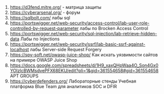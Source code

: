 1. https://d3fend.mitre.org/ - матрица защиты
2.  https://cyberarsenal.org/ - форум
3.  https://sqlbolt.com/ лабы sql
4.  https://portswigger.net/web-security/access-control/lab-user-role-controlled-by-request-parameter лабы по Brocken Access Control
5.  https://portswigger.net/web-security/sql-injection/lab-retrieve-hidden-data Лабы по Injections
6.  https://portswigger.net/web-security/ssrf/lab-basic-ssrf-against-localhost лабы Server-side Request Forgery
7.  https://spy-soft.net/owasp-juice-shop/ Как искать уязвимости сайтов на примере OWASP Juice Shop
8.  https://docs.google.com/spreadsheets/d/1H9_xaxQHpWaa4O_Son4Gx0YOIzlcBWMsdvePFX68EKU/edit?pli=1&gid=361554658#gid=361554658 APT GROUPS
9.  https://cyberdefenders.org/ Лабораторные стенды  Учебная платформа Blue Team для
аналитиков SOC и DFIR
